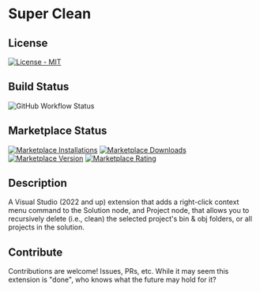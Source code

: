 # Super Clean

## License

[![License - MIT](https://img.shields.io/github/license/calvinallen/vs-super-cleam?style=for-the-badge)](https://img.shields.io/github/license/calvinallen/vs-super-clean?style=for-the-badge)

## Build Status

![GitHub Workflow Status](https://img.shields.io/github/actions/workflow/status/CalvinAllen/vs-super-clean/release_build_and_deploy.yml?style=for-the-badge)

## Marketplace Status

[![Marketplace Installations](https://img.shields.io/visual-studio-marketplace/i/coding-with-calvin.super-clean?style=for-the-badge)](https://img.shields.io/visual-studio-marketplace/i/coding-with-calvin.super-clean?style=for-the-badge) [![Marketplace Downloads](https://img.shields.io/visual-studio-marketplace/d/coding-with-calvin.super-clean?style=for-the-badge)](https://img.shields.io/visual-studio-marketplace/d/coding-with-calvin.super-clean?style=for-the-badge)
[![Marketplace Version](https://img.shields.io/visual-studio-marketplace/v/coding-with-calvin.super-clean?style=for-the-badge)](https://img.shields.io/visual-studio-marketplace/v/coding-with-calvin.super-clean?style=for-the-badge) [![Marketplace Rating](https://img.shields.io/visual-studio-marketplace/r/coding-with-calvin.super-clean?style=for-the-badge)](https://img.shields.io/visual-studio-marketplace/r/coding-with-calvin.super-clean?style=for-the-badge)

## Description

A Visual Studio (2022 and up) extension that adds a right-click context menu command to the Solution node, and Project node, that allows you to recursively delete (i.e., clean) the selected project's bin & obj folders, or all projects in the solution.

## Contribute

Contributions are welcome! Issues, PRs, etc. While it may seem this extension is "done", who knows what the future may hold for it?

